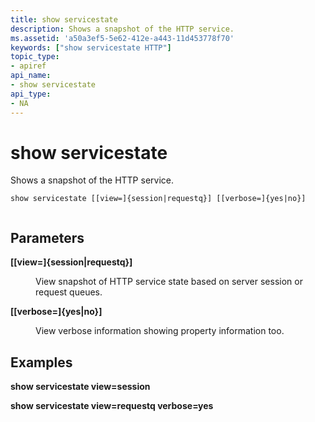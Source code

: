 ```yaml
---
title: show servicestate
description: Shows a snapshot of the HTTP service.
ms.assetid: 'a50a3ef5-5e62-412e-a443-11d453778f70'
keywords: ["show servicestate HTTP"]
topic_type:
- apiref
api_name:
- show servicestate
api_type:
- NA
---
```


# show servicestate

Shows a snapshot of the HTTP service.

``` syntax
show servicestate [[view=]{session|requestq}] [[verbose=]{yes|no}]
 
```

## Parameters

<dl> <dt>

<span id="__view___session_requestq__"></span><span id="__VIEW___SESSION_REQUESTQ__"></span>**\[\[view=\]{session\|requestq}\]**
</dt> <dd>

View snapshot of HTTP service state based on server session or request queues.

</dd> <dt>

<span id="__verbose___yes_no__"></span><span id="__VERBOSE___YES_NO__"></span>**\[\[verbose=\]{yes\|no}\]**
</dt> <dd>

View verbose information showing property information too.

</dd> </dl>

## Examples

**show servicestate view=session**

**show servicestate view=requestq verbose=yes**

 

 




